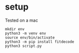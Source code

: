 # setup

Tested on a mac

```
mkdir env
python3 -m venv env
source env/bin/activate     
python3 -m pip install fitdecode
python3 script.py
```
